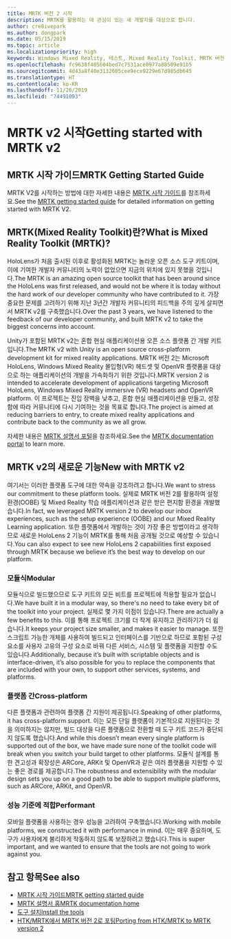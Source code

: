 ```yaml
---
title: MRTK 버전 2 시작
description: MRTK를 활용하는 데 관심이 있는 새 개발자를 대상으로 합니다.
author: cre8ivepark
ms.author: dongpark
ms.date: 05/15/2019
ms.topic: article
ms.localizationpriority: high
keywords: Windows Mixed Reality, 테스트, Mixed Reality Toolkit, MRTK 버전 2, MRTK, 도구, SDK, HoloLens, HoloLens 2
ms.openlocfilehash: fc9638f405604bed7c7531ace0977a88509e91b5
ms.sourcegitcommit: 4d43a8f40e3132605cee9ece9229e67d985db645
ms.translationtype: HT
ms.contentlocale: ko-KR
ms.lasthandoff: 11/26/2019
ms.locfileid: "74491093"
---
```

# <a name="getting-started-with-mrtk-v2"></a><span data-ttu-id="82c54-104">MRTK v2 시작</span><span class="sxs-lookup"><span data-stu-id="82c54-104">Getting started with MRTK v2</span></span>

## <a name="mrtk-getting-started-guide"></a><span data-ttu-id="82c54-105">MRTK 시작 가이드</span><span class="sxs-lookup"><span data-stu-id="82c54-105">MRTK Getting Started Guide</span></span>
<span data-ttu-id="82c54-106">MRTK V2를 시작하는 방법에 대한 자세한 내용은 [MRTK 시작 가이드](https://microsoft.github.io/MixedRealityToolkit-Unity/Documentation/GettingStartedWithTheMRTK.html)를 참조하세요.</span><span class="sxs-lookup"><span data-stu-id="82c54-106">See the [MRTK getting started guide](https://microsoft.github.io/MixedRealityToolkit-Unity/Documentation/GettingStartedWithTheMRTK.html) for detailed information on getting started with MRTK V2.</span></span>

## <a name="what-is-mixed-reality-toolkit-mrtk"></a><span data-ttu-id="82c54-107">MRTK(Mixed Reality Toolkit)란?</span><span class="sxs-lookup"><span data-stu-id="82c54-107">What is Mixed Reality Toolkit (MRTK)?</span></span>
<span data-ttu-id="82c54-108">HoloLens가 처음 출시된 이후로 활성화된 MRTK는 놀라운 오픈 소스 도구 키트이며, 이에 기여한 개발자 커뮤니티의 노력이 없었으면 지금의 위치에 있지 못했을 것입니다.</span><span class="sxs-lookup"><span data-stu-id="82c54-108">The MRTK is an amazing open source toolkit that has been around since the HoloLens was first released, and would not be where it is today without the hard work of our developer community who have contributed to it.</span></span> <span data-ttu-id="82c54-109">가장 중요한 문제를 고려하기 위해 지난 3년간 개발자 커뮤니티의 피드백을 주의 깊게 살피면서 MRTK v2를 구축했습니다.</span><span class="sxs-lookup"><span data-stu-id="82c54-109">Over the past 3 years, we have listened to the feedback of our developer community, and built MRTK v2 to take the biggest concerns into account.</span></span>  

<span data-ttu-id="82c54-110">Unity가 포함된 MRTK v2는 혼합 현실 애플리케이션용 오픈 소스 플랫폼 간 개발 키트입니다.</span><span class="sxs-lookup"><span data-stu-id="82c54-110">The MRTK v2 with Unity is an open source cross-platform development kit for mixed reality applications.</span></span>  <span data-ttu-id="82c54-111">MRTK 버전 2는 Microsoft HoloLens, Windows Mixed Reality 몰입형(VR) 헤드셋 및 OpenVR 플랫폼을 대상으로 하는 애플리케이션의 개발을 가속화하기 위한 것입니다.</span><span class="sxs-lookup"><span data-stu-id="82c54-111">MRTK version 2 is intended to accelerate development of applications targeting Microsoft HoloLens, Windows Mixed Reality immersive (VR) headsets and OpenVR platform.</span></span> <span data-ttu-id="82c54-112">이 프로젝트는 진입 장벽을 낮추고, 혼합 현실 애플리케이션을 만들고, 성장함에 따라 커뮤니티에 다시 기여하는 것을 목표로 합니다.</span><span class="sxs-lookup"><span data-stu-id="82c54-112">The project is aimed at reducing barriers to entry, to create mixed reality applications and contribute back to the community as we all grow.</span></span> 

<span data-ttu-id="82c54-113">자세한 내용은 [MRTK 설명서 포털](https://microsoft.github.io/MixedRealityToolkit-Unity/README.html)을 참조하세요.</span><span class="sxs-lookup"><span data-stu-id="82c54-113">See the [MRTK documentation portal](https://microsoft.github.io/MixedRealityToolkit-Unity/README.html) to learn more.</span></span>

## <a name="new-with-mrtk-v2"></a><span data-ttu-id="82c54-114">MRTK v2의 새로운 기능</span><span class="sxs-lookup"><span data-stu-id="82c54-114">New with MRTK v2</span></span>
<span data-ttu-id="82c54-115">여기서는 이러한 플랫폼 도구에 대한 약속을 강조하려고 합니다.</span><span class="sxs-lookup"><span data-stu-id="82c54-115">We want to stress our commitment to these platform tools.</span></span>  <span data-ttu-id="82c54-116">실제로 MRTK 버전 2를 활용하여 설정 환경(OOBE) 및 Mixed Reality 학습 애플리케이션과 같은 받은 편지함 환경을 개발했습니다.</span><span class="sxs-lookup"><span data-stu-id="82c54-116">In fact, we leveraged MRTK version 2 to develop our inbox experiences, such as the setup experience (OOBE) and our Mixed Reality Learning application.</span></span>  <span data-ttu-id="82c54-117">또한 플랫폼에서 개발하는 것이 가장 좋은 방법이라고 생각하므로 새로운 HoloLens 2 기능이 MRTK를 통해 처음 공개될 것으로 예상할 수 있습니다.</span><span class="sxs-lookup"><span data-stu-id="82c54-117">You can also expect to see new HoloLens 2 capabilities first exposed through MRTK because we believe it’s the best way to develop on our platform.</span></span> 

### <a name="modular"></a><span data-ttu-id="82c54-118">모듈식</span><span class="sxs-lookup"><span data-stu-id="82c54-118">Modular</span></span>
<span data-ttu-id="82c54-119">모듈식으로 빌드했으므로 도구 키트의 모든 비트를 프로젝트에 적용할 필요가 없습니다.</span><span class="sxs-lookup"><span data-stu-id="82c54-119">We have built it in a modular way, so there's no need to take every bit of the toolkit into your project.</span></span>  <span data-ttu-id="82c54-120">실제로 몇 가지 이점이 있습니다.</span><span class="sxs-lookup"><span data-stu-id="82c54-120">There are actually a few benefits to this.</span></span>  <span data-ttu-id="82c54-121">이를 통해 프로젝트 크기를 더 작게 유지하고 관리하기가 더 쉽습니다.</span><span class="sxs-lookup"><span data-stu-id="82c54-121">It keeps your project size smaller, and makes it easier to manage.</span></span>  <span data-ttu-id="82c54-122">또한 스크립트 가능한 개체를 사용하여 빌드되고 인터페이스를 기반으로 하므로 포함된 구성 요소를 사용자 고유의 구성 요소로 바꿔 다른 서비스, 시스템 및 플랫폼을 지원할 수도 있습니다.</span><span class="sxs-lookup"><span data-stu-id="82c54-122">Additionally, because it’s built with scriptable objects and is interface-driven, it’s also possible for you to replace the components that are included with your own, to support other services, systems, and platforms.</span></span>

### <a name="cross-platform"></a><span data-ttu-id="82c54-123">플랫폼 간</span><span class="sxs-lookup"><span data-stu-id="82c54-123">Cross-platform</span></span>
<span data-ttu-id="82c54-124">다른 플랫폼과 관련하여 플랫폼 간 지원이 제공됩니다.</span><span class="sxs-lookup"><span data-stu-id="82c54-124">Speaking of other platforms, it has cross-platform support.</span></span>  <span data-ttu-id="82c54-125">이는 모든 단일 플랫폼이 기본적으로 지원된다는 것을 의미하지는 않지만, 빌드 대상을 다른 플랫폼으로 전환할 때 도구 키트 코드가 중단되지 않도록 했습니다.</span><span class="sxs-lookup"><span data-stu-id="82c54-125">And while this doesn’t mean every single platform is supported out of the box, we have made sure none of the toolkit code will break when you switch your build target to other platforms.</span></span>  <span data-ttu-id="82c54-126">모듈식 설계를 통한 견고성과 확장성은 ARCore, ARKit 및 OpenVR과 같은 여러 플랫폼을 지원할 수 있는 좋은 경로를 제공합니다.</span><span class="sxs-lookup"><span data-stu-id="82c54-126">The robustness and extensibility with the modular design sets you up on a good path to be able to support multiple platforms, such as ARCore, ARKit, and OpenVR.</span></span>

### <a name="performant"></a><span data-ttu-id="82c54-127">성능 기준에 적합</span><span class="sxs-lookup"><span data-stu-id="82c54-127">Performant</span></span>
<span data-ttu-id="82c54-128">모바일 플랫폼을 사용하는 경우 성능을 고려하여 구축했습니다.</span><span class="sxs-lookup"><span data-stu-id="82c54-128">Working with mobile platforms, we constructed it with performance in mind.</span></span>  <span data-ttu-id="82c54-129">이는 매우 중요하며, 도구가 사용자에게 불리하게 작동하지 않도록 보장하려고 했습니다.</span><span class="sxs-lookup"><span data-stu-id="82c54-129">This is super important, and we wanted to ensure that the tools are not going to work against you.</span></span>

## <a name="see-also"></a><span data-ttu-id="82c54-130">참고 항목</span><span class="sxs-lookup"><span data-stu-id="82c54-130">See also</span></span>
* [<span data-ttu-id="82c54-131">MRTK 시작 가이드</span><span class="sxs-lookup"><span data-stu-id="82c54-131">MRTK getting started guide</span></span>](https://microsoft.github.io/MixedRealityToolkit-Unity/Documentation/GettingStartedWithTheMRTK.html)
* [<span data-ttu-id="82c54-132">MRTK 설명서 홈</span><span class="sxs-lookup"><span data-stu-id="82c54-132">MRTK documentation home</span></span>](https://microsoft.github.io/MixedRealityToolkit-Unity/README.html)
* [<span data-ttu-id="82c54-133">도구 설치</span><span class="sxs-lookup"><span data-stu-id="82c54-133">Install the tools</span></span>](install-the-tools.md)
* [<span data-ttu-id="82c54-134">HTK/MRTK에서 MRTK 버전 2로 포팅</span><span class="sxs-lookup"><span data-stu-id="82c54-134">Porting from HTK/MRTK to MRTK version 2</span></span>](https://microsoft.github.io/MixedRealityToolkit-Unity/Documentation/HTKToMRTKPortingGuide.html)
